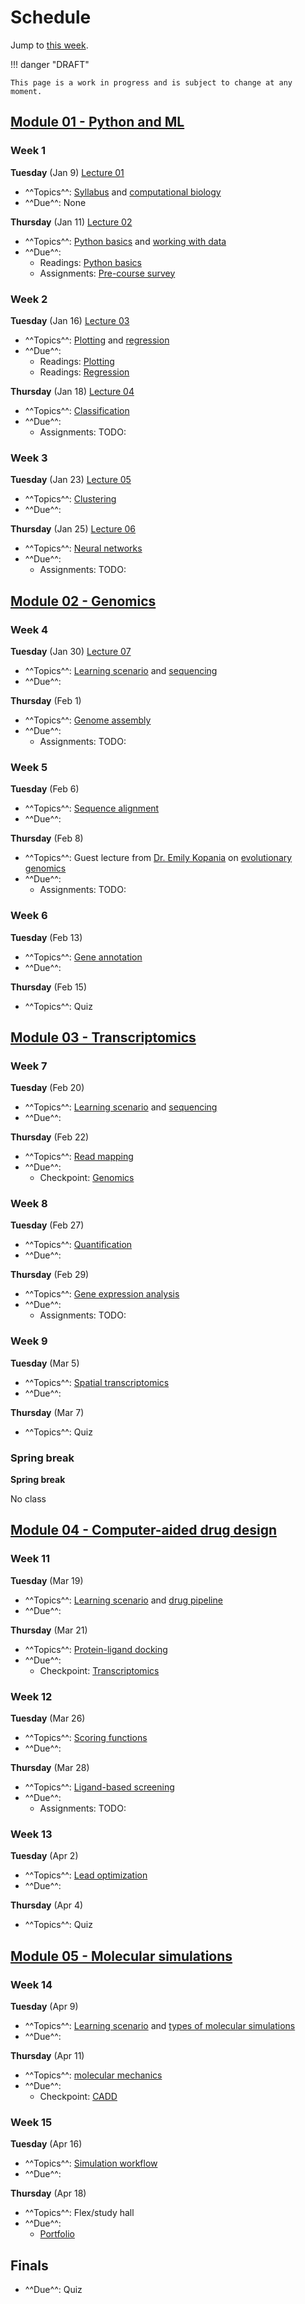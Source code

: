 # Schedule

Jump to [this week](#week-1).

!!! danger "DRAFT"

    This page is a work in progress and is subject to change at any moment.

## [Module 01 - Python and ML][module 01]

### Week 1

**Tuesday** (Jan 9) [Lecture 01](../../lectures/01/)

-   ^^Topics^^: [Syllabus](/syllabus) and [computational biology](/modules/python-ml/comp-bio)
-   ^^Due^^: None

**Thursday** (Jan 11) [Lecture 02](../../lectures/02/)

-   ^^Topics^^: [Python basics](/modules/python-ml/python-basics) and [working with data](/modules/python-ml/data/)
-   ^^Due^^:
    -   Readings: [Python basics](/modules/python-ml/python-basics)
    -   Assignments: [Pre-course survey][pre-course-survey]

### Week 2

**Tuesday** (Jan 16) [Lecture 03](../../lectures/03/)

-   ^^Topics^^: [Plotting](/modules/python-ml/plotting) and [regression](/modules/python-ml/regression)
-   ^^Due^^:
    -   Readings: [Plotting](/modules/python-ml/plotting)
    -   Readings: [Regression](/modules/python-ml/regression)

**Thursday** (Jan 18) [Lecture 04](../../lectures/04/)

-   ^^Topics^^: [Classification](/modules/python-ml/classification)
-   ^^Due^^:
    -   Assignments: TODO:

### Week 3

**Tuesday** (Jan 23) [Lecture 05](../../lectures/05/)

-   ^^Topics^^: [Clustering](/modules/python-ml/clustering)
-   ^^Due^^:

**Thursday** (Jan 25) [Lecture 06](../../lectures/06/)

-   ^^Topics^^: [Neural networks](/modules/python-ml/neural-networks)
-   ^^Due^^:
    -   Assignments: TODO:

## [Module 02 - Genomics][module 02]

### Week 4

**Tuesday** (Jan 30) [Lecture 07](../../lectures/07/)

-   ^^Topics^^: [Learning scenario](/modules/genomics/learning-scenario) and [sequencing](/modules/genomics/sequencing)
-   ^^Due^^:

**Thursday** (Feb 1)

-   ^^Topics^^: [Genome assembly](/modules/genomics/genome-assembly)
-   ^^Due^^:
    -   Assignments: TODO:

### Week 5

**Tuesday** (Feb 6)

-   ^^Topics^^: [Sequence alignment](/modules/genomics/sequence-alignment)
-   ^^Due^^:

**Thursday** (Feb 8)

-   ^^Topics^^: Guest lecture from [Dr. Emily Kopania](https://ekopania.github.io/) on [evolutionary genomics](/modules/genomics/evolutionary-genomics)
-   ^^Due^^:
    -   Assignments: TODO:

### Week 6

**Tuesday** (Feb 13)

-   ^^Topics^^: [Gene annotation](/modules/genomics/gene-annotation)
-   ^^Due^^:

**Thursday** (Feb 15)

-   ^^Topics^^: Quiz

## [Module 03 - Transcriptomics][module 03]

### Week 7

**Tuesday** (Feb 20)

-   ^^Topics^^: [Learning scenario](/modules/transcriptomics/learning-scenario) and [sequencing](/modules/transcriptomics/sequencing)
-   ^^Due^^:

**Thursday** (Feb 22)

-   ^^Topics^^: [Read mapping](/modules/transcriptomics/read-mapping)
-   ^^Due^^:
    -   Checkpoint: [Genomics](/assessments/checkpoints/genomics)

### Week 8

**Tuesday** (Feb 27)

-   ^^Topics^^: [Quantification](/modules/transcriptomics/quantification)
-   ^^Due^^:

**Thursday** (Feb 29)

-   ^^Topics^^: [Gene expression analysis](/modules/transcriptomics/gene-expression-analysis)
-   ^^Due^^:
    -   Assignments: TODO:

### Week 9

**Tuesday** (Mar 5)

-   ^^Topics^^: [Spatial transcriptomics](/modules/transcriptomics/spatial)
-   ^^Due^^:

**Thursday** (Mar 7)

-   ^^Topics^^: Quiz

### Spring break

**Spring break**

No class

## [Module 04 - Computer-aided drug design][module 04]

### Week 11

**Tuesday** (Mar 19)

-   ^^Topics^^: [Learning scenario](/modules/cadd/learning-scenario) and [drug pipeline](/modules/cadd/drug-discovery-pipeline)
-   ^^Due^^:

**Thursday** (Mar 21)

-   ^^Topics^^: [Protein-ligand docking](/modules/cadd/docking)
-   ^^Due^^:
    -   Checkpoint: [Transcriptomics](/assessments/checkpoints/transcriptomics/)

### Week 12

**Tuesday** (Mar 26)

-   ^^Topics^^: [Scoring functions](/modules/cadd/scoring-functions)
-   ^^Due^^:

**Thursday** (Mar 28)

-   ^^Topics^^: [Ligand-based screening](/modules/cadd/ligand-based-screening)
-   ^^Due^^:
    -   Assignments: TODO:

### Week 13

**Tuesday** (Apr 2)

-   ^^Topics^^: [Lead optimization](/modules/cadd/lead-optimization)
-   ^^Due^^:

**Thursday** (Apr 4)

-   ^^Topics^^: Quiz

## [Module 05 - Molecular simulations][module 05]

### Week 14

**Tuesday** (Apr 9)

-   ^^Topics^^: [Learning scenario](/modules/simulations/learning-scenario) and [types of molecular simulations](/modules/simulations/molecular-simulations)
-   ^^Due^^:

**Thursday** (Apr 11)

-   ^^Topics^^: [molecular mechanics](/modules/simulations/molecular-mechanics)
-   ^^Due^^:
    -   Checkpoint: [CADD](/assessments/checkpoints/cadd/)

### Week 15

**Tuesday** (Apr 16)

-   ^^Topics^^: [Simulation workflow](/modules/simulations/simulation-workflow)
-   ^^Due^^:

**Thursday** (Apr 18)

-   ^^Topics^^: Flex/study hall
-   ^^Due^^:
    -   [Portfolio](/assessments/portfolio/)

## Finals

-   ^^Due^^: Quiz

<!-- LINKS -->

[module 01]: /modules/python-ml
[module 02]: /modules/genomics
[module 03]: /modules/transcriptomics
[module 04]: /modules/cadd
[module 05]: /modules/simulations
[pre-course-survey]: https://teachingsurvey.pitt.edu/pittbpi/GenerateTaskLink.aspx?projectid=dccc4f35-39e1-40ab-98c6-f240551b9383&taskid=225SVM&tasktype=SVM&groupid=cfb49821-1863-45c6-bbed-5bf12392eaa2&subjectid=AgAAAI4x1b1ZpSmCg9GO7+UzeKr3nx27RTY2A5TzxGcH6AxuCkekDY2s4vL+cYzNISIXzzsgP6XpFONx8XPimy5+GVo=&conditionid=&blueuserid=AgAAAPf6iEgusDpry5WXt/eOkHqepaQwc7KHc9yb3VA1jrdfanoXnCjaQjHQi73F/86bw+ooJtvUiUWUoOF/cHTT6pVzhWYDPOwp4BkXg+YBwZVF&authenticationtype=2&versionlanguage=en-US

